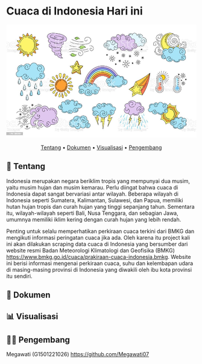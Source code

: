 # Cuaca di Indonesia Hari ini

<p align="center">
  <img width="900" height="300" src="https://github.com/Megawati07/cuaca_today_BMKG/blob/main/gambar1.jpg">
</p>

<div align="center">
 
  
[Tentang](#scroll-tentang)
•
[Dokumen](#green_book-dokumen)
•
[Visualisasi](#bar_chart-visualisasi)
•
[Pengembang](#bar_chart-pengembang)

</div>

## :scroll: Tentang

Indonesia merupakan negara beriklim tropis yang mempunyai dua musim, yaitu musim hujan dan musim kemarau. Perlu diingat bahwa cuaca di Indonesia dapat sangat bervariasi antar wilayah. Beberapa wilayah di Indonesia seperti Sumatera, Kalimantan, Sulawesi, dan Papua, memiliki hutan hujan tropis dan curah hujan yang tinggi sepanjang tahun. Sementara itu, wilayah-wilayah seperti Bali, Nusa Tenggara, dan sebagian Jawa, umumnya memiliki iklim kering dengan curah hujan yang lebih rendah.

Penting untuk selalu memperhatikan perkiraan cuaca terkini dari BMKG dan mengikuti informasi peringatan cuaca jika ada. Oleh karena itu project kali ini akan dilakukan scraping data cuaca di Indonesia yang bersumber dari website resmi Badan Meteorologi Klimatologi dan Geofisika (BMKG) https://www.bmkg.go.id/cuaca/prakiraan-cuaca-indonesia.bmkg. Website ini berisi informasi mengenai perkiraan cuaca, suhu dan kelembapan udara di masing-masing provinsi di Indonesia yang diwakili oleh ibu kota provinsi itu sendiri.

## :green_book: Dokumen

## :bar_chart: Visualisasi
 
## :fairy_woman: Pengembang
Megawati (G1501221026) https://github.com/Megawati07
